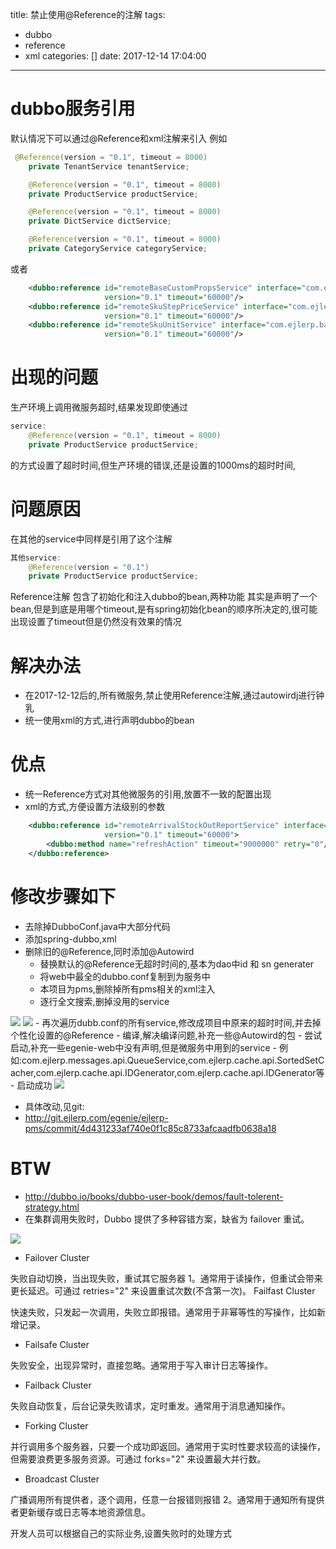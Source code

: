 title: 禁止使用@Reference的注解
tags:
  - dubbo
  - reference
  - xml
categories: []
date: 2017-12-14 17:04:00
---
# dubbo服务引用
默认情况下可以通过@Reference和xml注解来引入
例如
``` java
 @Reference(version = "0.1", timeout = 8000)
    private TenantService tenantService;

    @Reference(version = "0.1", timeout = 8000)
    private ProductService productService;

    @Reference(version = "0.1", timeout = 8000)
    private DictService dictService;

    @Reference(version = "0.1", timeout = 8000)
    private CategoryService categoryService;
```
或者
``` xml
    <dubbo:reference id="remoteBaseCustomPropsService" interface="com.ejlerp.baseinfo.api.BaseCustomPropsService"
                     version="0.1" timeout="60000"/>
    <dubbo:reference id="remoteSkuStepPriceService" interface="com.ejlerp.baseinfo.api.SkuStepPriceService"
                     version="0.1" timeout="60000"/>
    <dubbo:reference id="remoteSkuUnitService" interface="com.ejlerp.baseinfo.api.SkuUnitService"
                     version="0.1" timeout="60000"/>
```
# 出现的问题
生产环境上调用微服务超时,结果发现即使通过
``` java
service:
    @Reference(version = "0.1", timeout = 8000)
    private ProductService productService;
```
的方式设置了超时时间,但生产环境的错误,还是设置的1000ms的超时时间,
# 问题原因
在其他的service中同样是引用了这个注解
``` java
其他service:
    @Reference(version = "0.1")
    private ProductService productService;
```
Reference注解 包含了初始化和注入dubbo的bean,两种功能
其实是声明了一个bean,但是到底是用哪个timeout,是有spring初始化bean的顺序所决定的,很可能出现设置了timeout但是仍然没有效果的情况

# 解决办法
- 在2017-12-12后的,所有微服务,禁止使用Reference注解,通过autowirdj进行钟乳
- 统一使用xml的方式,进行声明dubbo的bean

# 优点
- 统一Reference方式对其他微服务的引用,放置不一致的配置出现
- xml的方式,方便设置方法级别的参数

```  xml
    <dubbo:reference id="remoteArrivalStockOutReportService" interface="com.ejlerp.pms.api.StockOutReportService"
                     version="0.1" timeout="60000">
        <dubbo:method name="refreshAction" timeout="9000000" retry="0"/>
    </dubbo:reference>
```

# 修改步骤如下
- 去除掉DubboConf.java中大部分代码
- 添加spring-dubbo,xml
- 删除旧的@Reference,同时添加@Autowird
    - 替换默认的@Reference无超时时间的,基本为dao中id 和 sn generater
    - 将web中最全的dubbo.conf复制到为服务中
    - 本项目为pms,删除掉所有pms相关的xml注入
    - 逐行全文搜索,删掉没用的service
<img src="http://pic.victor123.cn/17-12-14/76912018.jpg">
<img src="http://pic.victor123.cn/17-12-14/61534900.jpg">
    - 再次遍历dubb.conf的所有service,修改成项目中原来的超时时间,并去掉个性化设置的@Reference
- 编译,解决编译问题,补充一些@Autowird的包
- 尝试启动,补充一些egenie-web中没有声明,但是微服务中用到的service
    - 例如:com.ejlerp.messages.api.QueueService,com.ejlerp.cache.api.SortedSetCacher,com.ejlerp.cache.api.IDGenerator,com.ejlerp.cache.api.IDGenerator等
- 启动成功 
<img src="http://pic.victor123.cn/17-12-14/72995353.jpg">



- 具体改动,见git:
- http://git.ejlerp.com/egenie/ejlerp-pms/commit/4d431233af740e0f1c85c8733afcaadfb0638a18

# BTW
- http://dubbo.io/books/dubbo-user-book/demos/fault-tolerent-strategy.html
- 在集群调用失败时，Dubbo 提供了多种容错方案，缺省为 failover 重试。
<img src="http://dubbo.io/books/dubbo-user-book/sources/images/cluster.jpg" />

- Failover Cluster

失败自动切换，当出现失败，重试其它服务器 1。通常用于读操作，但重试会带来更长延迟。可通过 retries="2" 来设置重试次数(不含第一次)。
Failfast Cluster

快速失败，只发起一次调用，失败立即报错。通常用于非幂等性的写操作，比如新增记录。

- Failsafe Cluster

失败安全，出现异常时，直接忽略。通常用于写入审计日志等操作。

- Failback Cluster

失败自动恢复，后台记录失败请求，定时重发。通常用于消息通知操作。

- Forking Cluster

并行调用多个服务器，只要一个成功即返回。通常用于实时性要求较高的读操作，但需要浪费更多服务资源。可通过 forks="2" 来设置最大并行数。

- Broadcast Cluster

广播调用所有提供者，逐个调用，任意一台报错则报错 2。通常用于通知所有提供者更新缓存或日志等本地资源信息。

开发人员可以根据自己的实际业务,设置失败时的处理方式
